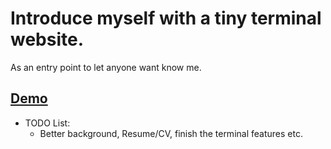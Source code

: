 # Introduce myself with a tiny terminal website.

As an entry point to let anyone want know me.

## [Demo](https://si1kdd.github.io)

- TODO List:
    - Better background, Resume/CV, finish the terminal features etc.

